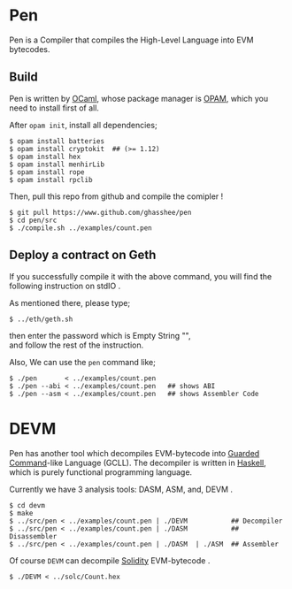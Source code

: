 # Pen 

Pen is a Compiler that compiles the High-Level Language into EVM bytecodes. 


## Build 

Pen is written by [OCaml](https://ocaml.org/), 
whose package manager is [OPAM](https://opam.ocaml.org/), which you need to install first of all.  

After `opam init`, 
install all dependencies; 

```
$ opam install batteries
$ opam install cryptokit  ## (>= 1.12)
$ opam install hex
$ opam install menhirLib
$ opam install rope
$ opam install rpclib
```

Then, pull this repo from github and compile the comipler !

```
$ git pull https://www.github.com/ghasshee/pen
$ cd pen/src
$ ./compile.sh ../examples/count.pen
```

## Deploy a contract on Geth

If you successfully compile it with the above command, 
    you will find the following instruction on stdIO . 

As mentioned there, please type; 

```
$ ../eth/geth.sh 
```

then enter the password which is Empty String "",  
and follow the rest of the instruction. 


Also, 
We can use the `pen` command like; 

```
$ ./pen       < ../examples/count.pen
$ ./pen --abi < ../examples/count.pen   ## shows ABI
$ ./pen --asm < ../examples/count.pen   ## shows Assembler Code  

```






# DEVM

Pen has another tool which decompiles EVM-bytecode into [Guarded Command](https://en.wikipedia.org/wiki/Guarded_Command_Language)-like Language (GCLL). 
The decompiler is written in [Haskell](https://www.haskell.org/), which is purely functional programming language.  

Currently we have 3 analysis tools: DASM, ASM, and, DEVM . 

```
$ cd devm 
$ make
$ ../src/pen < ../examples/count.pen | ./DEVM           ## Decompiler 
$ ../src/pen < ../examples/count.pen | ./DASM           ## Disassembler
$ ../src/pen < ../examples/count.pen | ./DASM  | ./ASM  ## Assembler
``` 

Of course `DEVM` can decompile [Solidity](https://github.com/ethereum/solidity/) EVM-bytecode . 
```
$ ./DEVM < ../solc/Count.hex 
```



